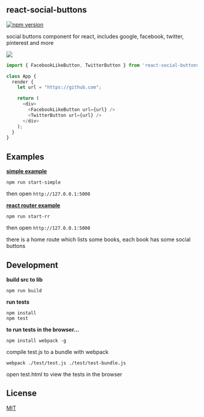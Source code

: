## react-social-buttons

[![npm version](https://badge.fury.io/js/detectie.svg)](https://badge.fury.io/js/detectie)

social buttons component for react, includes google, facebook, twitter, pinterest and more

![](https://raw.githubusercontent.com/StevenIseki/react-social-buttons/master/examples/screenshot.png)


``` js
import { FacebookLikeButton, TwitterButton } from 'react-social-buttons';

class App {
  render {
    let url = "https://github.com";

    return (
      <div>
        <FacebookLikeButton url={url} />
        <TwitterButton url={url} />
      </div>
    );
  }
}
```
## Examples

**[simple example](https://github.com/StevenIseki/react-social-buttons/tree/master/examples/simple)**

    npm run start-simple

then open `http://127.0.0.1:5000`

**[react router example](https://github.com/StevenIseki/react-social-buttons/tree/master/examples/react-router)**

    npm run start-rr

then open `http://127.0.0.1:5000`

there is a home route which lists some books, each book has some social buttons

## Development

**build src to lib**

    npm run build

**run tests**

    npm install
    npm test

**to run tests in the browser...**

`npm install webpack -g`

compile test.js to a bundle with webpack

	webpack ./test/test.js ./test/test-bundle.js

open test.html to view the tests in the browser

## License

[MIT](http://isekivacenz.mit-license.org/)